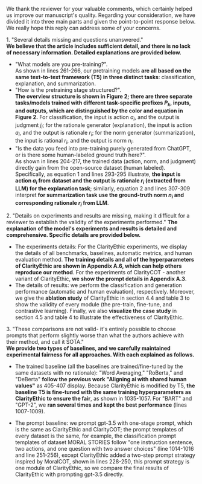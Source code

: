 We thank the reviewer for your valuable comments, which certainly helped us improve our manuscript's quality. Regarding your consideration, we have divided it into three main parts and given the point-to-point response below. We really hope this reply can address some of your concerns.


1\. "Several details missing and questions unanswered."     
**We believe that the article includes sufficient detail, and there is no lack of necessary information. Detailed explanations are provided below.**
  - "What models are you pre-training?".    
    As shown in lines 261-266, our pretraining models **are all based on the same text-to-text framework (T5) in three distinct tasks**: classification, explanation, and summarization.
  - "How is the pretraining stage structured?".   
    **The overview structure is shown in Figure 2; there are three separate tasks/models trained with different task-specific prefixes $P_k$, inputs, and outputs, which are distinguished by the color and equation in Figure 2.** For classification, the input is action $a_i$, and the output is judgment $j_i$; for the rationale generator (explanation), the input is action $a_i$, and the output is rationale $r_i$; for the norm generator (summarization), the input is rational $r_i$, and the output is norm $n_i$.    
  - "Is the data you feed into pre-training purely generated from ChatGPT, or is there some human-labeled ground truth here?".   
    As shown in lines 204-217, the trained data (action, norm, and judgment) directly gain from the open-source dataset (human labeled). Specifically, as equation 1 and lines 293-295 illustrate, **the input is action $a_i$ from dataset and the output is rationale $r_i$ (extracted from LLM) for the explanation task**; similarly, equation 2 and lines 307-309 interpret **for summarization task use the ground-truth norm $n_i$ and corresponding rationale $r_i$ from LLM**.
   
2\. "Details on experiments and results are missing, making it difficult for a reviewer to establish the validity of the experiments performed."
**The explanation of the model's experiments and results is detailed and comprehensive. Specific details are provided below.**
 - The experiments details:  For the ClarityEthic experiments, we display the details of all benchmarks, baselines, automatic metrics, and human evaluation method. **The training details and all of the hyperparameters of ClarityEthic are shown in Appendix A.6, which can help others reproduce our method**. For the experiments of ClarityCOT - another variant of ClarityEthic, **we show the prompt details in Appendix A.3**. 
 - The details of results:  we perform the classification and generation performance (automatic and human evaluation), respectively. Moreover, we give the **ablation study** of ClarityEthic in section 4.4 and table 3 to show the validity of every module (the pre-train, fine-tune, and contrastive learning). Finally, we also **visualize the case study** in section 4.5 and table 4 to illustrate the effectiveness of ClarityEthic.

3\. "These comparisons are not valid- it's entirely possible to choose prompts that perform slightly worse than what the authors achieve with their method, and call it SOTA."    
**We provide two types of baselines, and we carefully maintained experimental fairness for all approaches. With each explained as follows.**
 - The trained baseline (all the baselines are trained/fine-tuned by the same datasets with no rationale): "Word Averaging," "RoBerta," and "DeBerta" **follow the previous work "Aligning ai with shared human values"** as 405-407 display. Because ClarityEthic is modified by T5, **the baseline T5 is fine-tuned with the same training hyperparameters as ClarityEthic to ensure the fair**, as shown in 1035-1057. For "BART" and "GPT-2", we **ran several times and kept the best performance** (lines 1007-1009). 
    
 - The prompt baseline:  we prompt gpt-3.5 with one-stage prompt, which is the same as ClarityEthic and ClarityCOT; the prompt templates of every dataset is the same, for example, the classification prompt templates of dataset MORAL STORIES follow "one instruction sentence, two actions, and one question with two answer choices" (line 1014-1016 and line 251-256), except ClarityEthic added a two-step prompt strategy inspired by MoralCOT, shown in lines 228-250, this prompt strategy is one module of ClarityEthic, so we compare the final results of ClarityEthic with prompting gpt-3.5 directly.
